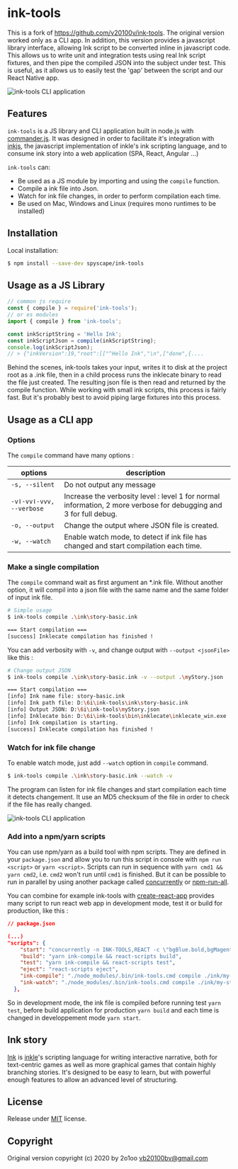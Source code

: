 ink-tools
=========

This is a fork of https://github.com/v20100v/ink-tools. The original version worked only as a CLI app. In addition, this version provides a javascript library interface, allowing Ink script to be converted inline in javascript code. This allows us to write unit and integration tests using real Ink script fixtures, and then pipe the compiled JSON into the subject under test. This is useful, as it allows us to easily test the 'gap' between the script and our React Native app.

![ink-tools CLI application](./doc/ink-tools.png)

## Features
`ink-tools` is a JS library and CLI application built in node.js with [commander.js](https://github.com/tj/commander.js/). It was designed in order to facilitate it's integration with [inkjs](https://github.com/y-lohse/inkjs), the javascript implementation of inkle's ink scripting language, and to consume ink story into a web application (SPA, React, Angular ...)

`ink-tools` can:

- Be used as a JS module by importing and using the `compile` function.
- Compile a ink file into Json.
- Watch for ink file changes, in order to perform compilation each time.
- Be used on Mac, Windows and Linux (requires mono runtimes to be installed)

## Installation

Local installation:
```sh
$ npm install --save-dev spyscape/ink-tools
```

## Usage as a JS Library

```js
// common js require
const { compile } = require('ink-tools');
// or es modules
import { compile } from 'ink-tools';

const inkScriptString = 'Hello Ink';
const inkScriptJson = compile(inkScriptString);
console.log(inkScriptJson);
// > {"inkVersion":19,"root":[["^Hello Ink","\n",["done",{.... 
```

Behind the scenes, ink-tools takes your input, writes it to disk at the project root as a .ink file, then in a child process runs the inklecate binary to read the file just created. The resulting json file is then read and returned by the compile function. While working with small ink scripts, this process is fairly fast. But it's probably best to avoid piping large fixtures into this process.

## Usage as a CLI app

### Options

The `compile` command have many options :

| options          | description |
|------------------|-------------|
| `-s, --silent`   | Do not output any message
| `-vǀ-vvǀ-vvv, --verbose` | Increase the verbosity level : level 1 for normal information, 2 more verbose for debugging and 3 for full debug.
| `-o, --output`   | Change the output where JSON file is created.
| `-w, --watch`    | Enable watch mode, to detect if ink file has changed and start compilation each time.

### Make a single compilation

The `compile` command wait as first argument an *.ink file. Without another option, it will compil into a json file with the same name and the same folder of input ink file.

```sh
# Simple usage
$ ink-tools compile .\ink\story-basic.ink

=== Start compilation ===
[success] Inklecate compilation has finished !
```

You can add verbosity with `-v`, and change output with `--output <jsonFile>` like this :

```sh
# Change output JSON
$ ink-tools compile .\ink\story-basic.ink -v --output .\myStory.json

=== Start compilation ===
[info] Ink name file: story-basic.ink
[info] Ink path file: D:\6i\ink-tools\ink\story-basic.ink
[info] Output JSON: D:\6i\ink-tools\myStory.json
[info] Inklecate bin: D:\6i\ink-tools\bin\inklecate\inklecate_win.exe
[info] Ink compilation is starting.
[success] Inklecate compilation has finished !
```

### Watch for ink file change

To enable watch mode, just add `--watch` option in `compile` command. 

```sh
$ ink-tools compile .\ink\story-basic.ink --watch -v
```

The program can listen for ink file changes and start compilation each time it detects changement. It use an MD5 checksum of the file in order to check if the file has really changed.

![ink-tools CLI application](./doc/ink-tools_watch.gif)

### Add into a npm/yarn scripts

You can use npm/yarn as a build tool with npm scripts. They are defined in your `package.json` and allow you to run this script in console with `npm run <script>` or `yarn <script>`. Scripts can run in sequence with `yarn cmd1 && yarn cmd2`, i.e. `cmd2` won't run until `cmd1` is finished. But it can be possible to run in parallel by using another package called [concurrently](https://github.com/kimmobrunfeldt/concurrently) or [npm-run-all](https://github.com/mysticatea/npm-run-all).

You can combine for example ink-tools with [create-react-app](https://github.com/facebook/create-react-app) provides many script to run react web app in development mode, test it or build for production, like this :

```json
// package.json

(...)
"scripts": {
    "start": "concurrently -n INK-TOOLS,REACT -c \"bgBlue.bold,bgMagenta.bold\" \"yarn ink-watch\" \"react-scripts start\" ",
    "build": "yarn ink-compile && react-scripts build",
    "test": "yarn ink-compile && react-scripts test",
    "eject": "react-scripts eject",
    "ink-compile": "./node_modules/.bin/ink-tools.cmd compile ./ink/my-story.ink",
    "ink-watch": "./node_modules/.bin/ink-tools.cmd compile ./ink/my-story --watch"
  }, 
```

So in development mode, the ink file is compiled before running test `yarn test`, before build application for production `yarn build` and each time is changed in developpement mode `yarn start`.

## Ink story

[Ink](http://www.inklestudios.com/ink) is [inkle](http://www.inklestudios.com)'s scripting language for writing interactive narrative, both for text-centric games as well as more graphical games that contain highly branching stories. It's designed to be easy to learn, but with powerful enough features to allow an advanced level of structuring.

## License
Release under [MIT](./LICENSE.md) license.

## Copyright
Original version copyright (c) 2020 by 2o1oo <vb20100bv@gmail.com>
